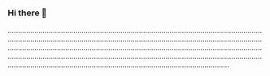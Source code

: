 ### Hi there 👋

............................................................................................................................................................................................................................................................................................................................................................................................................................................................................................................................................................................................................................